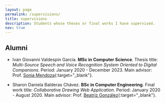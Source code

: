 ```yaml
---
layout: page
permalink: /supervisions/
title: supervisions
description: Students whose theses or final works I have supervised.
nav: true
---
```


## Alumni

- Ivan Giovanni Valdespin Garcia. **MSc in Computer Science**. Thesis title: *Multi-Source Speech and Voice Recognition System Oriented to Digital Companions*. Period: January 2020 - December 2023. Main advisor: Prof. [Sonia Mendoza](http://delta.cs.cinvestav.mx/~smendoza/){:target="_blank"}.

- Sharon Daniela Balderas Chávez. **BSc in Computer Engineering**. Final work title: *Collaborative Drawing Web Application*. Period: January 2020 - August 2020. Main advisor: Prof. [Beatriz González](http://aisii.azc.uam.mx/investigadores/Adriana/){:target="_blank"}.